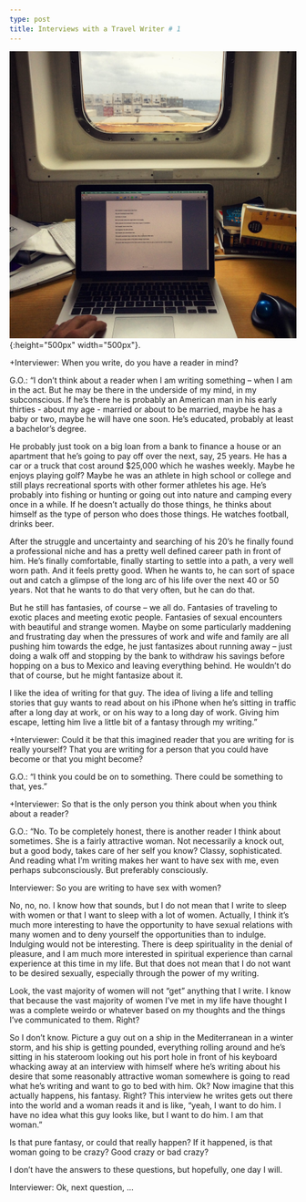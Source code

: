 ```yaml
---
type: post
title: Interviews with a Travel Writer # 1
---
```

![travel writer](/images/writer.jpg){:height="500px" width="500px"}.

+Interviewer: When you write, do you have a reader in mind?

G.O.: “I don’t think about a reader when I am writing something – when I am in the act. But he may be there in the underside of my mind, in my subconscious. If he’s there he is probably an American man in his early thirties - about my age - married or about to be married, maybe he has a baby or two, maybe he will have one soon. He’s educated, probably at least a bachelor’s degree.

He probably just took on a big loan from a bank to finance a house or an apartment that he’s going to pay off over the next, say, 25 years. He has a car or a truck that cost around $25,000 which he washes weekly. Maybe he enjoys playing golf? Maybe he was an athlete in high school or college and still plays recreational sports with other former athletes his age. He’s probably into fishing or hunting or going out into nature and camping every once in a while. If he doesn’t actually do those things, he thinks about himself as the type of person who does those things. He watches football, drinks beer.

After the struggle and uncertainty and searching of his 20’s he finally found a professional niche and has a pretty well defined career path in front of him. He’s finally comfortable, finally starting to settle into a path, a very well worn path. And it feels pretty good. When he wants to, he can sort of space out and catch a glimpse of the long arc of his life over the next 40 or 50 years. Not that he wants to do that very often, but he can do that. 

But he still has fantasies, of course – we all do. Fantasies of traveling to exotic places and meeting exotic people. Fantasies of sexual encounters with beautiful and strange women. Maybe on some particularly maddening and frustrating day when the pressures of work and wife and family are all pushing him towards the edge, he just fantasizes about running away – just doing a walk off and stopping by the bank to withdraw his savings before hopping on a bus to Mexico and leaving everything behind. He wouldn’t do that of course, but he might fantasize about it. 

I like the idea of writing for that guy. The idea of living a life and telling stories that guy wants to read about on his iPhone when he’s sitting in traffic after a long day at work, or on his way to a long day of work. Giving him escape, letting him live a little bit of a fantasy through my writing.”

+Interviewer: Could it be that this imagined reader that you are writing for is really yourself? That you are writing for a person that you could have become or that you might become?

G.O.: “I think you could be on to something. There could be something to that, yes.”

+Interviewer: So that is the only person you think about when you think about a reader?

G.O.: “No. To be completely honest, there is another reader I think about sometimes. She is a fairly attractive woman. Not necessarily a knock out, but a good body, takes care of her self you know? Classy, sophisticated. And reading what I’m writing makes her want to have sex with me, even perhaps subconsciously. But preferably consciously. 

Interviewer: So you are writing to have sex with women?

No, no, no. I know how that sounds, but I do not mean that I write to sleep with women or that I want to sleep with a lot of women. Actually, I think it’s much more interesting to have the opportunity to have sexual relations with many women and to deny yourself the opportunities than to indulge. Indulging would not be interesting. There is deep spirituality in the denial of pleasure, and I am much more interested in spiritual experience than carnal experience at this time in my life. But that does not mean that I do not want to be desired sexually, especially through the power of my writing. 

Look, the vast majority of women will not “get” anything that I write. I know that because the vast majority of women I’ve met in my life have thought I was a complete weirdo or whatever based on my thoughts and the things I’ve communicated to them. Right? 

So I don’t know. Picture a guy out on a ship in the Mediterranean in a winter storm, and his ship is getting pounded, everything rolling around and he’s sitting in his stateroom looking out his port hole in front of his keyboard whacking away at an interview with himself where he’s writing about his desire that some reasonably attractive woman somewhere is going to read what he’s writing and want to go to bed with him. Ok? Now imagine that this actually happens, his fantasy. Right? This interview he writes gets out there into the world and a woman reads it and is like, “yeah, I want to do him. I have no idea what this guy looks like, but I want to do him. I am that woman.” 

Is that pure fantasy, or could that really happen? If it happened, is that woman going to be crazy? Good crazy or bad crazy? 

I don’t have the answers to these questions, but hopefully, one day I will. 

Interviewer: Ok, next question, …
